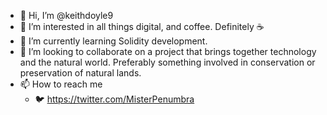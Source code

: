 - 👋 Hi, I’m @keithdoyle9
- 👀 I’m interested in all things digital, and coffee. Definitely ☕
- 🌱 I’m currently learning Solidity development.
- 💞️ I’m looking to collaborate on a project that brings together technology and the natural world. Preferably something involved in conservation or preservation of natural lands.
- 📫 How to reach me 
  - 🐦 https://twitter.com/MisterPenumbra
